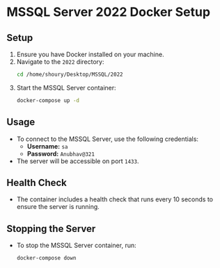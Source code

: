 # MSSQL Server 2022 Docker Setup

## Setup

1. Ensure you have Docker installed on your machine.
2. Navigate to the `2022` directory:
   ```sh
   cd /home/shoury/Desktop/MSSQL/2022
   ```
3. Start the MSSQL Server container:
   ```sh
   docker-compose up -d
   ```

## Usage

- To connect to the MSSQL Server, use the following credentials:
  - **Username:** `sa`
  - **Password:** `Anubhav@321`
- The server will be accessible on port `1433`.

## Health Check

- The container includes a health check that runs every 10 seconds to ensure the server is running.

## Stopping the Server

- To stop the MSSQL Server container, run:
  ```sh
  docker-compose down
  ```
